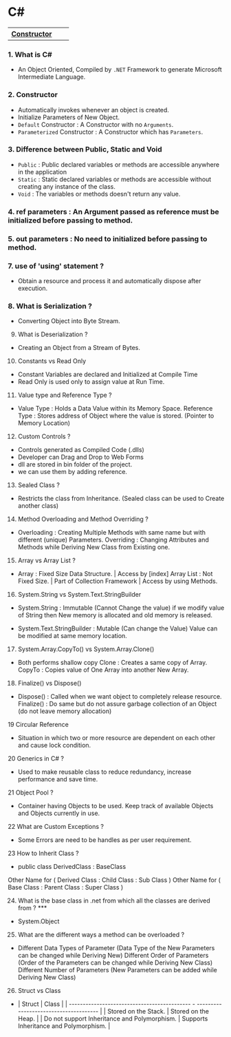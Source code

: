 # C#

<table>
   <tr>
      <th align=left><a href='#con'>Constructor</a></th>
      <th align=left></th>
      <th align=left></th>
   </tr>
</table>

### 1. What is C# 

-  An Object Oriented, Compiled by `.NET` Framework to generate Microsoft Intermediate Language.

<h3 name='con'>2. Constructor</h3>

- Automatically invokes whenever an object is created.
- Initialize Parameters of New Object.
- `Default` Constructor : A Constructor with no `Arguments`.
- `Parameterized` Constructor : A Constructor which has `Parameters`.

### 3. Difference between Public, Static and Void 

- `Public` : Public declared variables or methods are accessible anywhere in the application
- `Static` : Static declared variables or methods are accessible without creating any instance of the class.
- `Void`   : The variables or methods doesn't return any value.



### 4. ref parameters : An Argument passed as reference must be initialized before passing to method.

### 5. out parameters : No need to initialized before passing to method.

### 7. use of 'using' statement ?
-  Obtain a resource and process it and automatically dispose after execution.

### 8. What is Serialization ?
-  Converting Object into Byte Stream.

9. What is Deserialization ? 
-  Creating an Object from a Stream of Bytes.

10. Constants vs Read Only 
-   Constant Variables are declared and Initialized at Compile Time
-   Read Only is used only to assign value at Run Time.

11. Value type and Reference Type ?
-   Value Type : Holds a Data Value within its Memory Space.
    Reference Type : Stores address of Object where the value is stored. (Pointer to Memory Location)

12. Custom Controls ?
-   Controls generated as Compiled Code (.dlls)
-   Developer can Drag and Drop to Web Forms
-   dll are stored in bin folder of the project.
-   we can use them by adding reference.

13. Sealed Class ?
-   Restricts the class from Inheritance. (Sealed class can be used to Create another class)

14. Method Overloading and Method Overriding ?
-   Overloading  : Creating Multiple Methods with same name but with different (unique) Parameters.
    Overriding   : Changing Attributes and Methods while Deriving New Class from Existing one. 

15. Array vs Array List ?
-   Array      : Fixed Size Data Structure. | Access by [index] 
    Array List : Not Fixed Size. | Part of Collection Framework | Access by using Methods.

16. System.String vs System.Text.StringBuilder 
-   System.String : Immutable (Cannot Change the value) 
    if we modify value of String then New memory is allocated and old memory is released.

-   System.Text.StringBuilder :  Mutable (Can change the Value)
    Value can be modified at same memory location.

17. System.Array.CopyTo() vs System.Array.Clone()
-   Both performs shallow copy
    Clone  : Creates a same copy of Array. 
    CopyTo : Copies value of One Array into another New Array.

18. Finalize() vs Dispose()
- Dispose()  : Called when we want object to completely release resource.
  Finalize() : Do same but do not assure garbage collection of an Object (do not leave memory allocation)

19 Circular Reference 
- Situation in which two or more resource are dependent on each other and cause lock condition.

20 Generics in C# ?
- Used to make reusable class to reduce redundancy, increase performance and save time.

21 Object Pool ?
- Container having Objects to be used. Keep track of available Objects and Objects currently in use.

22 What are Custom Exceptions ? 
- Some Errors are need to be handles as per user requirement.

23 How to Inherit Class ?
- public class DerivedClass : BaseClass

Other Name for ( Derived Class : Child Class  : Sub Class   )
Other Name for ( Base Class    : Parent Class : Super Class )

24. What is the base class in .net from which all the classes are derived from ? ***
- System.Object

25. What are the different ways a method can be overloaded ?
- Different Data Types of Parameter (Data Type of the New Parameters can be changed while Deriving New)
  Different Order of Parameters (Order of the Parameters can be changed while Deriving New Class)
  Different Number of Parameters (New Parameters can be added while Deriving New Class)

26. Struct vs Class
-  | Struct                                       | Class                                  |
   | -------------------------------------------- - -------------------------------------- |
   | Stored on the Stack.                         | Stored on the Heap.                    |
   | Do not support Inheritance and Polymorphism. | Supports Inheritance and Polymorphism. |

